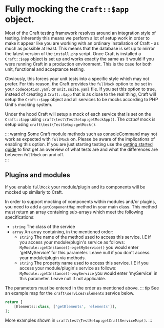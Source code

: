 # Fully mocking the `Craft::$app` object.

Most of the Craft testing framework resolves around an integration style of testing. Inherently this means we perform a lot of setup work in order to make it appear like you are working with an ordinary installation of Craft - as much as possible at least. This means that the database is set up to mirror the latest version of the `install.php` script. Once Craft is installed a `Craft::$app` object is set up and works exactly the same as it would if you were running Craft in a production environment. This is the case for both unit, functional and acceptance testing.

Obviously, this forces your unit tests into a specific style which may not prefer. For this reason, the Craft provides the `fullMock` option to be set in your `codeception.yaml` or `unit.suite.yaml` file. If you set this option to true, instead of creating a `Craft::$app` that is as close to the real thing, Craft will setup the `Craft::$app` object and all services to be mocks according to PHP Unit's mocking system.

Under the hood Craft will setup a mock of each service that is set on the `Craft::$app` using `craft\test\TestSetup:getMockApp()`. The *actual* mock is setup using `craft\test\TestSetup:getMock()`.

::: warning Some Craft module methods such as [consoleCommand](../testing-craft/console.md) may not work as expected with `fullMock` on. Please be aware of the implications of enabling this option. If you are just starting testing use the [getting started guide](../testing-craft/getting-started.md) to first get an overview of what tests are and what the differences are between `fullMock` on and off.  
:::

## Plugins and modules

If you enable `fullMock` your module/plugin and its components will be mocked up similarly to Craft.

In order to support mocking of components within modules and/or plugins, you need to add a `getComponentMap` method in your main class. This method must return an array containing sub-arrays which meet the following specifications:

- `string` The class of the service
- `array` An array containing, in the mentioned order: 
  - `string` The name of the method used to access this service. I.E if you access your module/plugin's service as follows: `MyModule::getInstance()->getMyService()` you would enter 'getMyService' for this parameter. Leave null if you don't access your module/plugin via methods. 
  - `string` The property name used to access this service. I.E if you access your module/plugin's service as follows: `MyModule::getInstance()->myService` you would enter 'myService' in this parameter. Leave null if not applicable. 

The parameters must be entered in the order as mentioned above. ::: tip See an example map for the `craft\services\Elements` service below.

```php
return [
    [Elements::class, ['getElements', 'elements']],
];
```

More examples shown in `craft\test\TestSetup:getCraftServiceMap()`. :::